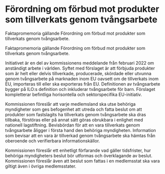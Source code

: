 # Förordning om förbud mot produkter som tillverkats genom tvångsarbete

Faktapromemoria gällande Förordning om förbud mot produkter
som tillverkats genom tvångsarbete.

Faktapromemoria gällande Förordning om förbud mot produkter
som tillverkats genom tvångsarbete.

Initiativet är en del av kommissionens meddelande från februari 2022 om anständigt arbete i världen. Syftet med förslaget är att förbjuda produkter som är helt eller delvis tillverkade, producerade, skördade eller utvunna genom tvångsarbete på marknaden inom EU oavsett om de tillverkats inom EU, importeras till eller ska exporteras från EU. Definitionen av tvångsarbete bygger på ILO:s definition och inkluderar tvångsarbete för barn. Förslaget kompletterar befintliga horisontella och sektorspecifika EU-initiativ.

Kommissionen föreslår att varje medlemsland ska utse behöriga myndigheter som ges befogenhet att utreda och fatta beslut om att produkter som fastslagits ha tillverkats genom tvångsarbete ska dras tillbaka, förstöras eller på annat sätt göras obrukbara i enlighet med nationell lagstiftning. Bevisbördan för att en vara tillverkats genom tvångsarbete åligger i första hand den behöriga myndigheten. Information som bevisar att en vara är tillverkad genom tvångsarbete ska hämtas från oberoende och verifierbara informationskällor.

Kommissionen föreslår ett enhetligt förfarande vad gäller tidsfrister, hur
behöriga myndigheters beslut bör utformas och överklagande av beslut. Kommissionen föreslår även att beslut som fattas i en medlemsstat ska vara giltigt även i övriga medlemsstater.
